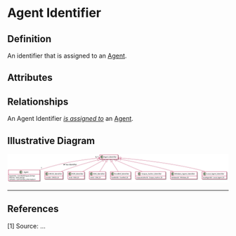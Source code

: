# Agent Identifier

## Definition
An identifier that is assigned to an [Agent](../entities/Agent.md).

## Attributes

## Relationships

<a name="rel__is-assigned-to">An Agent Identifier *[is assigned to](../entities/Agent.md#user-content-rel__has-identifier)* an [Agent](../entities/Agent.md).</a>

## Illustrative Diagram
![The Agent identifier hierarchy](../diagrams/agentIdentifiersHierarchy.svg)

---
## References
<a name="fn1">\[1\]</a> Source: ...
